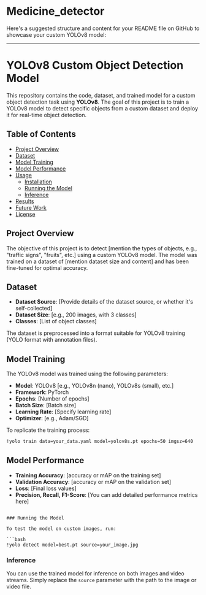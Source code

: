 # Medicine_detector

Here's a suggested structure and content for your README file on GitHub to showcase your custom YOLOv8 model:

---

# YOLOv8 Custom Object Detection Model

This repository contains the code, dataset, and trained model for a custom object detection task using **YOLOv8**. The goal of this project is to train a YOLOv8 model to detect specific objects from a custom dataset and deploy it for real-time object detection.

## Table of Contents

- [Project Overview](#project-overview)
- [Dataset](#dataset)
- [Model Training](#model-training)
- [Model Performance](#model-performance)
- [Usage](#usage)
  - [Installation](#installation)
  - [Running the Model](#running-the-model)
  - [Inference](#inference)
- [Results](#results)
- [Future Work](#future-work)
- [License](#license)

## Project Overview

The objective of this project is to detect [mention the types of objects, e.g., "traffic signs", "fruits", etc.] using a custom YOLOv8 model. The model was trained on a dataset of [mention dataset size and content] and has been fine-tuned for optimal accuracy.

## Dataset

- **Dataset Source**: [Provide details of the dataset source, or whether it's self-collected]
- **Dataset Size**: [e.g., 200 images, with 3 classes]
- **Classes**: [List of object classes]

The dataset is preprocessed into a format suitable for YOLOv8 training (YOLO format with annotation files).

## Model Training

The YOLOv8 model was trained using the following parameters:

- **Model**: YOLOv8 [e.g., YOLOv8n (nano), YOLOv8s (small), etc.]
- **Framework**: PyTorch
- **Epochs**: [Number of epochs]
- **Batch Size**: [Batch size]
- **Learning Rate**: [Specify learning rate]
- **Optimizer**: [e.g., Adam/SGD]

To replicate the training process:

```bash
!yolo train data=your_data.yaml model=yolov8s.pt epochs=50 imgsz=640
```

## Model Performance

- **Training Accuracy**: [accuracy or mAP on the training set]
- **Validation Accuracy**: [accuracy or mAP on the validation set]
- **Loss**: [Final loss values]
- **Precision, Recall, F1-Score**: [You can add detailed performance metrics here]



```

### Running the Model

To test the model on custom images, run:

```bash
!yolo detect model=best.pt source=your_image.jpg
```

### Inference

You can use the trained model for inference on both images and video streams. Simply replace the `source` parameter with the path to the image or video file.


